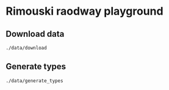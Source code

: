 # Rimouski raodway playground

## Download data

```
./data/download
```

## Generate types

```
./data/generate_types
```
